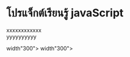 # โปรแจ็กต์เรียนรู้ javaScript
xxxxxxxxxxxx
<br>
yyyyyyyyyy
 <link src="https://user-images.githubusercontent.com/89632443/139389568-7ebf0e94-42f5-419b-8ded-ab12ff411454.PNG"> width"300">
<ing src="<img width="573" alt="Capture" src="https://user-images.githubusercontent.com/89632443/139389568-7ebf0e94-42f5-419b-8ded-ab12ff411454.PNG"> width"300">
